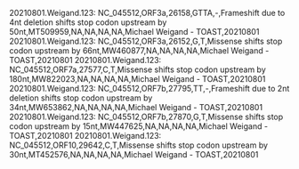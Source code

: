 20210801.Weigand.123: NC_045512,ORF3a,26158,GTTA,-,Frameshift due to 4nt deletion shifts stop codon upstream by 50nt,MT509959,NA,NA,NA,NA,Michael Weigand - TOAST,20210801
20210801.Weigand.123: NC_045512,ORF3a,26152,G,T,Missense shifts stop codon upstream by 66nt,MW460877,NA,NA,NA,NA,Michael Weigand - TOAST,20210801
20210801.Weigand.123: NC_045512,ORF7a,27577,C,T,Missense shifts stop codon upstream by 180nt,MW822023,NA,NA,NA,NA,Michael Weigand - TOAST,20210801
20210801.Weigand.123: NC_045512,ORF7b,27795,TT,-,Frameshift due to 2nt deletion shifts stop codon upstream by 34nt,MW653862,NA,NA,NA,NA,Michael Weigand - TOAST,20210801
20210801.Weigand.123: NC_045512,ORF7b,27870,G,T,Missense shifts stop codon upstream by 15nt,MW447625,NA,NA,NA,NA,Michael Weigand - TOAST,20210801
20210801.Weigand.123: NC_045512,ORF10,29642,C,T,Missense shifts stop codon upstream by 30nt,MT452576,NA,NA,NA,NA,Michael Weigand - TOAST,20210801
